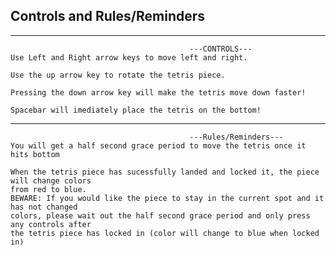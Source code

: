 Controls and Rules/Reminders
---
---

                                            ---CONTROLS---
    Use Left and Right arrow keys to move left and right.

    Use the up arrow key to rotate the tetris piece.

    Pressing the down arrow key will make the tetris move down faster!

    Spacebar will imediately place the tetris on the bottom!

---

                                            ---Rules/Reminders---
    You will get a half second grace period to move the tetris once it hits bottom

    When the tetris piece has sucessfully landed and locked it, the piece will change colors
    from red to blue. 
    BEWARE: If you would like the piece to stay in the current spot and it has not changed
    colors, please wait out the half second grace period and only press any controls after
    the tetris piece has locked in (color will change to blue when locked in)